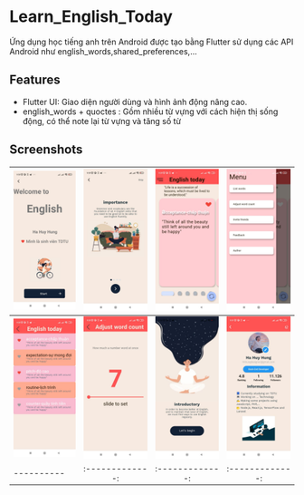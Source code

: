 # Learn_English_Today
Ứng dụng học tiếng anh  trên Android được tạo bằng Flutter sử dụng các API Android như english_words,shared_preferences,... 
## Features
- Flutter UI: Giao diện người dùng và hình ảnh động nâng cao.
- english_words + quoctes : Gồm nhiều từ vựng với cách hiện thị sống động, có thể note lại từ vựng và tăng số từ
## Screenshots
| ![Water summary](screenshots/info.jpg) | ![Progress](screenshots/intro1.jpg) | ![Settings](screenshots/list.jpg) | ![Alarm](screenshots/navbar.jpg) |
|----------|:-------------:|:-------------:|:-------------:|
| ![Water summary](screenshots/vote.jpg) | ![Progress](screenshots/dieuchinh.jpg) | ![Settings](screenshots/itro.jpg) | ![Alarm](screenshots/author.jpg) |
|----------|:-------------:|:-------------:|:-------------:|